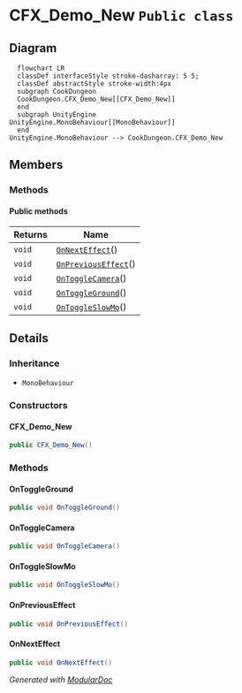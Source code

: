 # CFX_Demo_New `Public class`

## Diagram
```mermaid
  flowchart LR
  classDef interfaceStyle stroke-dasharray: 5 5;
  classDef abstractStyle stroke-width:4px
  subgraph CookDungeon
  CookDungeon.CFX_Demo_New[[CFX_Demo_New]]
  end
  subgraph UnityEngine
UnityEngine.MonoBehaviour[[MonoBehaviour]]
  end
UnityEngine.MonoBehaviour --> CookDungeon.CFX_Demo_New
```

## Members
### Methods
#### Public  methods
| Returns | Name |
| --- | --- |
| `void` | [`OnNextEffect`](#onnexteffect)() |
| `void` | [`OnPreviousEffect`](#onpreviouseffect)() |
| `void` | [`OnToggleCamera`](#ontogglecamera)() |
| `void` | [`OnToggleGround`](#ontoggleground)() |
| `void` | [`OnToggleSlowMo`](#ontoggleslowmo)() |

## Details
### Inheritance
 - `MonoBehaviour`

### Constructors
#### CFX_Demo_New
```csharp
public CFX_Demo_New()
```

### Methods
#### OnToggleGround
```csharp
public void OnToggleGround()
```

#### OnToggleCamera
```csharp
public void OnToggleCamera()
```

#### OnToggleSlowMo
```csharp
public void OnToggleSlowMo()
```

#### OnPreviousEffect
```csharp
public void OnPreviousEffect()
```

#### OnNextEffect
```csharp
public void OnNextEffect()
```

*Generated with* [*ModularDoc*](https://github.com/hailstorm75/ModularDoc)
